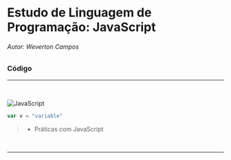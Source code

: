 # Estudo de Linguagem de Programação: JavaScript
###### Autor: Weverton Campos



### Código
<hr>
<br>

![JavaScript](https://img.icons8.com/color/50/000000/javascript--v1.png)
~~~javascript
var v = "variable"
~~~

>*   Práticas com JavaScript

<br><hr><br>
